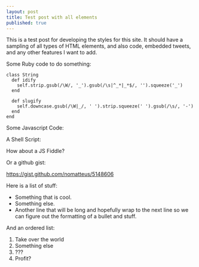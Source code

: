 ```yaml
---
layout: post
title: Test post with all elements
published: true
---
```


This is a test post for developing the styles for this site. It should
have a sampling of all types of HTML elements, and also code, embedded tweets,
and any other features I want to add.

Some Ruby code to do something:

    class String
      def idify
        self.strip.gsub(/\W/, '_').gsub(/\s|^_*|_*$/, '').squeeze('_')
      end
      
      def slugify
        self.downcase.gsub(/\W|_/, ' ').strip.squeeze(' ').gsub(/\s/, '-')
      end
    end

Some Javascript Code:



A Shell Script:


How about a JS Fiddle?

Or a github gist:

https://gist.github.com/nomatteus/5148606

Here is a list of stuff:

* Something that is cool.
* Something else. 
* Another line that will be long and hopefully wrap to the next line
so we can figure out the formatting of a bullet and stuff.

And an ordered list:

1. Take over the world
2. Something else
3. ???
4. Profit?


